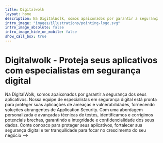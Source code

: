 ```yaml
---
title: Digitalwolk
layout: home
description: Na DigitalWolk, somos apaixonados por garantir a segurança dos seus aplicativos. Nossa equipe de especialistas em segurança digital está pronta para proteger suas aplicações de ameaças e vulnerabilidades, fornecendo soluções abrangentes de Application Security. Com uma abordagem personalizada e avançadas técnicas de testes, identificamos e corrigimos potenciais brechas, garantindo a integridade e confidencialidade dos seus dados. Conte conosco para proteger seus aplicativos, fortalecer sua segurança digital e ter tranquilidade para focar no crescimento do seu negócio.
intro_image: "images/illustrations/pointing-logo.svg"
intro_image_absolute: false
intro_image_hide_on_mobile: false
show_call_box: true
---
```


# Digitalwolk - Proteja seus aplicativos com especialistas em segurança digital 

Na DigitalWolk, somos apaixonados por garantir a segurança dos seus aplicativos. Nossa equipe de especialistas em segurança digital está pronta para proteger suas aplicações de ameaças e vulnerabilidades, fornecendo soluções abrangentes de Application Security. Com uma abordagem personalizada e avançadas técnicas de testes, identificamos e corrigimos potenciais brechas, garantindo a integridade e confidencialidade dos seus dados. Conte conosco para proteger seus aplicativos, fortalecer sua segurança digital e ter tranquilidade para focar no crescimento do seu negócio -->
